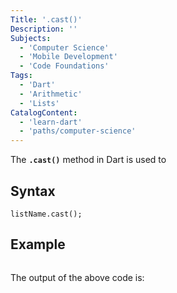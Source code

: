 ```yaml
---
Title: '.cast()'
Description: ''
Subjects:
  - 'Computer Science'
  - 'Mobile Development'
  - 'Code Foundations'
Tags:
  - 'Dart'
  - 'Arithmetic'
  - 'Lists'
CatalogContent:
  - 'learn-dart'
  - 'paths/computer-science'
---
```


The **`.cast()`** method in Dart is used to 

## Syntax

```pseudo
listName.cast();
```

## Example


```dart

```

The output of the above code is:

```shell

```

